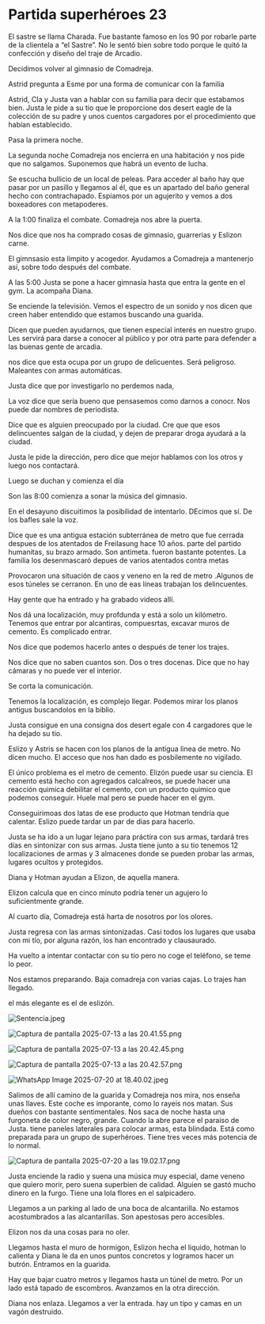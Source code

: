 # Partida superhéroes 23

El sastre se llama Charada. Fue bastante famoso en los 90 por robarle parte de la clientela a “el Sastre”. No le sentó bien sobre todo porque le quitó la confección y diseño del traje de Arcadio. 

Decidimos volver al gimnasio de Comadreja. 

Astrid pregunta a Esme por una forma de comunicar con la familia

Astrid, CIa y Justa van a hablar con su familia para decir que estabamos bien. Justa le pide a su tio que le proporcione dos desert eagle de la colección de su padre y unos cuentos cargadores por el procedimiento que habían establecido. 

Pasa la primera noche.

La segunda noche Comadreja nos encierra en una habitación y nos pide que no salgamos. Suponemos que habrá un evento de lucha. 

Se escucha bullicio de un local de peleas. Para acceder al baño hay que pasar por un pasillo y llegamos al él, que es un apartado del baño general hecho con contrachapado. Espiamos por un agujerito y vemos a dos boxeadores con metapoderes. 

A la 1:00 finaliza el combate. Comadreja nos abre la puerta. 

Nos dice que nos ha comprado cosas de gimnasio, guarrerias y Eslizon carne. 

El gimnsasio esta limpito y acogedor. Ayudamos a Comadreja a mantenerjo así, sobre todo después del combate. 

A las 5:00 Justa se pone a hacer gimnasia hasta que entra la gente en el gym. La acompaña Diana. 

Se enciende la televisión. Vemos el espectro de un sonido y nos dicen que creen haber entendido que estamos buscando una guarida. 

 Dicen que pueden ayudarnos, que tienen especial interés en nuestro grupo. Les servirá para darse a conocer al público y por otra parte para defender a las buenas gente de arcadia. 

nos dice que esta ocupa por un grupo de delicuentes. Será peligroso. Maleantes con armas automáticas. 

Justa dice que por investigarlo no perdemos nada, 

La voz dice que sería bueno que pensasemos como darnos a conocr. Nos puede dar nombres de periodista. 

Dice que es alguien preocupado por la ciudad. Cre que que esos delincuentes salgan de la ciudad, y dejen de preparar droga ayudará a la ciudad. 

Justa le pide la dirección, pero dice que mejor hablamos con los otros y luego nos contactará. 

Luego se duchan y comienza el día

Son las 8:00 comienza a sonar la música del gimnasio. 

En el desayuno discuitimos la posibilidad de intentarlo. DEcimos que sí. De los bafles sale la voz. 

Dice que es una antigua estación subterránea de metro que fue cerrada despues de los atentados de Freilasung hace 10 años. parte del partido humanitas, su brazo armado. Son antimeta. fueron bastante potentes. La familia los desenmascaró depues de varios atentados contra metas

Provocaron una situación de caos y veneno en la red de metro .Algunos de esos túneles se cerranon. En uno de eas líneas trabajan los delincuentes. 

Hay gente que ha entrado y ha grabado videos allí. 

Nos dá una localización, muy profdunda y está a solo un kilómetro. Tenemos que entrar por alcantiras, compuesrtas, excavar muros de cemento. Es complicado entrar. 

Nos dice que podemos hacerlo antes o después de tener los trajes. 

Nos dice que no saben cuantos son. Dos o tres docenas. Dice que no hay cámaras y no puede ver el interior. 

Se corta la comunicación. 

Tenemos la localización, es complejo llegar. Podemos mirar los planos antigus buscandolos en la biblio. 

Justa consigue en una consigna dos desert egale con 4 cargadores que le ha dejado su tio. 

Eslizo y Astris se hacen con los planos de la antigua linea de metro. No dicen mucho. El acceso que nos han dado es posbilemente no vigilado. 

El único problema es el metro de cemento. Elizón puede usar su ciencia. El cemento está hecho con agregados calcalreos, se puede hacer una reacción quimica debilitar el cemento, con un producto quimico que podemos conseguir. Huele mal pero se puede hacer en el gym. 

Conseguirimoas dos latas de ese producto que Hotman tendría que calentar. Eslizo puede tardar un par de dias  para hacerlo. 

Justa se ha ido a  un lugar lejano para práctira con sus armas, tardará tres días en sintonizar con sus armas. Justa tiene junto a su tio tenemos 12 localizaciones de armas y 3 almacenes donde se pueden probar las armas, lugares ocultos y protegidos. 

Diana y Hotman ayudan a Elizon, de aquella manera. 

Elizon calcula que en cinco minuto podría tener un agujero lo suficientmente grande. 

Al cuarto día, Comadreja está harta de nosotros por los olores.  

Justa regresa con las armas sintonizadas. Casi todos los lugares que usaba con mi tío, por alguna razón, los han encontrado y clausaurado. 

Ha vuelto a intentar contactar con su tío pero no coge el teléfono, se teme lo peor. 

Nos estamos preparando. Baja comadreja con varias cajas. Lo trajes han llegado. 

el más elegante es el de eslizón. 

![Sentencia.jpeg](Partida%20superhe%CC%81roes%2023%20237ad5e1bc8181c29c60c2b712a674a6/Sentencia.jpeg)

![Captura de pantalla 2025-07-13 a las 20.41.55.png](Partida%20superhe%CC%81roes%2023%20237ad5e1bc8181c29c60c2b712a674a6/Captura_de_pantalla_2025-07-13_a_las_20.41.55.png)

![Captura de pantalla 2025-07-13 a las 20.42.45.png](Partida%20superhe%CC%81roes%2023%20237ad5e1bc8181c29c60c2b712a674a6/Captura_de_pantalla_2025-07-13_a_las_20.42.45.png)

![Captura de pantalla 2025-07-13 a las 20.42.57.png](Partida%20superhe%CC%81roes%2023%20237ad5e1bc8181c29c60c2b712a674a6/Captura_de_pantalla_2025-07-13_a_las_20.42.57.png)

![WhatsApp Image 2025-07-20 at 18.40.02.jpeg](Partida%20superhe%CC%81roes%2023%20237ad5e1bc8181c29c60c2b712a674a6/WhatsApp_Image_2025-07-20_at_18.40.02.jpeg)

Salimos de allí camino de la guarida y Comadreja nos mira, nos enseña unas llaves. Este coche es imporante, como lo rayeis nos matan. Sus dueños con bastante sentimentales. Nos saca de noche hasta una furgoneta de color negro, grande. Cuando la abre parece el paraiso de Justa. tiene paneles laterales para colocar armas, esta blindada. Está como preparada para un grupo de superhéroes. Tiene tres veces más potencia de lo normal. 

![Captura de pantalla 2025-07-20 a las 19.02.17.png](Partida%20superhe%CC%81roes%2023%20237ad5e1bc8181c29c60c2b712a674a6/Captura_de_pantalla_2025-07-20_a_las_19.02.17.png)

Justa enciende la radio y suena una música muy especial, dame veneno que quiero morir, pero suena superbien de calidad. Alguien se gastó mucho dinero en la furgo. Tiene una lola flores en el salpicadero. 

Llegamos a un parking al lado de una boca de alcantarilla. No estamos acostumbrados a las alcantarillas. Son apestosas pero accesibles. 

Elizon nos da una cosas para no oler. 

Llegamos hasta el muro de hormigon, Eslizon hecha el liquido, hotman lo calienta y Diana le da en unos puntos concretos y logramos hacer un butrón. Entramos en la guarida. 

Hay que bajar cuatro metros y llegamos hasta un túnel de metro. Por un lado está tapado de escombros. Avanzamos en la otra dirección. 

Diana nos enlaza. Llegamos a ver la entrada. hay un tipo y camas en un vagón destruido.